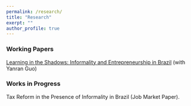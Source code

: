 ```yaml
---
permalink: /research/
title: "Research"
exerpt: ""
author_profile: true
---
```

### Working Papers
[Learning in the Shadows: Informality and Entrepreneurship in Brazil](/files/Informality_Draft.pdf) (with Yanran Guo)

### Works in Progress
Tax Reform in the Presence of Informality in Brazil (Job Market Paper).
